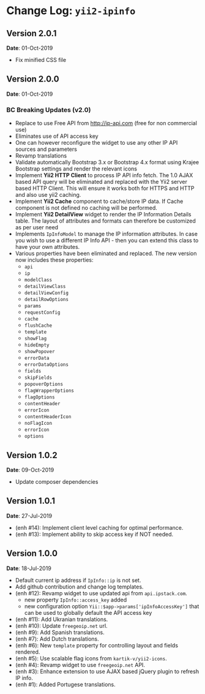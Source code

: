 Change Log: `yii2-ipinfo`
=========================

## Version 2.0.1

**Date**: 01-Oct-2019

- Fix minified CSS file

## Version 2.0.0

**Date**: 01-Oct-2019

### BC Breaking Updates (v2.0)

- Replace to use Free API from http://ip-api.com (free for non commercial use)
- Eliminates use of API access key
- One can however reconfigure the widget to use any other IP API sources and parameters
- Revamp translations
- Validate automatically Bootstrap 3.x or Bootstrap 4.x format using Krajee Bootstrap settings and render the relevant icons
- Implement **Yii2 HTTP Client** to process IP API info fetch. The 1.0 AJAX based API query will be eliminated and replaced with the Yii2 server based HTTP Client. This will ensure it works both for HTTPS and HTTP and also use yii2 caching.
- Implement **Yii2 Cache** component to cache/store IP data. If Cache component is not defined no caching will be performed.
- Implement **Yii2 DetailView** widget to render the IP Information Details table. The layout of attributes and formats can therefore be customized as per user need
- Implements `IpInfoModel` to manage the IP information attributes. In case you wish to use a different IP Info API - then you can extend this class to have your own attributes.
- Various properties have been eliminated and replaced. The new version now includes these properties:
    - `api`
    - `ip`
    - `modelClass`
    - `detailViewClass`
    - `detailViewConfig`
    - `detailRowOptions`
    - `params`
    - `requestConfig`
    - `cache`
    - `flushCache`
    - `template`
    - `showFlag`
    - `hideEmpty`
    - `showPopover`
    - `errorData`
    - `errorDataOptions`
    - `fields`
    - `skipFields`
    - `popoverOptions`
    - `flagWrapperOptions`
    - `flagOptions`
    - `contentHeader`
    - `errorIcon`
    - `contentHeaderIcon`
    - `noFlagIcon`
    - `errorIcon`
    - `options`

## Version 1.0.2

**Date**: 09-Oct-2019

- Update composer dependencies

## Version 1.0.1

**Date**: 27-Jul-2019

- (enh #14): Implement client level caching for optimal performance.
- (enh #13): Implement ability to skip access key if NOT needed.

## Version 1.0.0

**Date**: 18-Jul-2019

- Default current ip address if `IpInfo::ip` is not set.
- Add github contribution and change log templates.
- (enh #12): Revamp widget to use updated api from `api.ipstack.com`.
    - new property `IpInfo::access_key` added
    - new configuration option `Yii::$app->params['ipInfoAccessKey']` that can be used to globally default the API access key
- (enh #11): Add Ukranian translations.
- (enh #10): Update `freegeoip.net` url.
- (enh #9): Add Spanish translations.
- (enh #7): Add Dutch translations.
- (enh #6): New `template` property for controlling layout and fields rendered.
- (enh #5): Use scalable flag icons from `kartik-v/yii2-icons`.
- (enh #4): Revamp widget to use `freegeoip.net` API.
- (enh #3): Enhance extension to use AJAX based jQuery plugin to refresh IP info.
- (enh #1): Added Portugese translations.